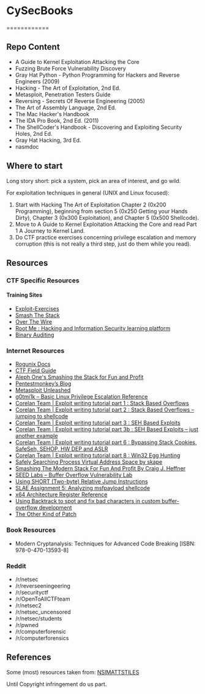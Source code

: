 # CySecBooks
============

## Repo Content
- A Guide to Kernel Exploitation Attacking the Core
- Fuzzing Brute Force Vulnerability Discovery
- Gray Hat Python - Python Programming for Hackers and Reverse Engineers (2009)
- Hacking - The Art of Exploitation, 2nd Ed.
- Metasploit, Penetration Testers Guide
- Reversing - Secrets Of Reverse Engineering (2005)
- The Art of Assembly Language, 2nd Ed.
- The Mac Hacker's Handbook
- The IDA Pro Book, 2nd Ed. (2011)
- The ShellCoder's Handbook - Discovering and Exploiting Security Holes, 2nd Ed.
- Gray Hat Hacking, 3rd Ed.
- nasmdoc

## Where to start
Long story short: pick a system, pick an area of interest, and go wild.

For exploitation techniques in general (UNIX and Linux focused): 

1. Start with Hacking The Art of Exploitation Chapter 2 (0x200 Programming), beginning from section 5 (0x250 Getting your Hands Dirty), Chapter 3 (0x300 Exploitation), and Chapter 5 (0x500 Shellcode).  
2. Move to A Guide to Kernel Exploitation Attacking the Core and read Part 1 A Journey to Kernel Land. 
3. Do CTF practice exercises concerning privilege escalation and memory corruption (this is not really a third step, just do them while you read).

## Resources

### CTF Specific Resources

#### Training Sites

- [Exploit-Exercises](http://exploit-exercises.com)
- [Smash The Stack](http://smashthestack.org/)
- [Over The Wire](http://overthewire.org/)
- [Root Me : Hacking and Information Security learning platform](http://www.root-me.org/)
- [Binary Auditing](http://www.binary-auditing.com/)

### Internet Resources
- [Rogunix Docs](http://www.rogunix.com/docs/)
- [CTF Field Guide](https://trailofbits.github.io/ctf/index.html)
- [Aleph One's Smashing the Stack for Fun and Profit](http://insecure.org/stf/smashstack.html)
- [Pentestmonkey’s Blog](http://www.pentestmonkey.net/)
- [Metasploit Unleashed](http://www.offensive-security.com/metasploit-unleashed/Main_Page)
- [g0tmi1k – Basic Linux Privilege Escalation Reference](http://blog.g0tmi1k.com/2011/08/basic-linux-privilege-escalation.html)
- [Corelan Team | Exploit writing tutorial part 1 : Stack Based Overflows](http://www.corelan.be/index.php/2009/07/19/exploit-writing-tutorial-part-1-stack-based-overflows/)
- [Corelan Team | Exploit writing tutorial part 2 : Stack Based Overflows – jumping to shellcode](https://www.corelan.be/index.php/2009/07/23/writing-buffer-overflow-exploits-a-quick-and-basic-tutorial-part-2/)
- [Corelan Team | Exploit writing tutorial part 3 : SEH Based Exploits](https://www.corelan.be/index.php/2009/07/25/writing-buffer-overflow-exploits-a-quick-and-basic-tutorial-part-3-seh/)
- [Corelan Team | Exploit writing tutorial part 3b : SEH Based Exploits – just another example](https://www.corelan.be/index.php/2009/07/28/seh-based-exploit-writing-tutorial-continued-just-another-example-part-3b/)
- [Corelan Team | Exploit writing tutorial part 6 : Bypassing Stack Cookies, SafeSeh, SEHOP, HW DEP and ASLR](https://www.corelan.be/index.php/2009/09/21/exploit-writing-tutorial-part-6-bypassing-stack-cookies-safeseh-hw-dep-and-aslr/)
- [Corelan Team | Exploit writing tutorial part 8 : Win32 Egg Hunting](https://www.corelan.be/index.php/2010/01/09/exploit-writing-tutorial-part-8-win32-egg-hunting/)
- [Safely Searching Process Virtual Address Space by skape](http://www.hick.org/code/skape/papers/egghunt-shellcode.pdf)
- [Smashing The Modern Stack For Fun And Profit By Craig J. Heffner](http://hamsa.cs.northwestern.edu/media/readings/modern_stack_smashing.pdf)
- [SEED Labs – Buffer Overflow Vulnerability Lab](http://www.cis.syr.edu/~wedu/seed/Labs_12.04/Vulnerability/Buffer_Overflow/Buffer_Overflow.pdf)
- [Using SHORT (Two-byte) Relative Jump Instructions](http://thestarman.pcministry.com/asm/2bytejumps.htm)
- [SLAE Assignment 5: Analyzing msfpayload shellcode](http://cloud101.eu/blog/2013/05/05/slae-assignment-5-analyzing-msfpayload-shellcode/)
- [x64 Architecture Register Reference](http://msdn.microsoft.com/en-us/library/windows/hardware/ff561499(v=vs.85).aspx)
- [Using Backtrack to spot and fix bad characters in custom buffer-overflow development](http://insidetrust.blogspot.com.au/2011/02/using-backtrack-to-spot-bad-characters.html)
- [The Other Kind of Patch](https://isisblogs.poly.edu/2014/04/02/the-other-kind-of-patch/)

### Book Resources
- Modern Cryptanalysis: Techniques for Advanced Code Breaking [ISBN: 978-0-470-13593-8]

### Reddit
- /r/netsec
- /r/reverseeningeering
- /r/securityctf
- /r/OpenToAllCTFteam
- /r/netsec2
- /r/netsec_uncensored
- /r/netsec/students
- /r/pwned
- /r/computerforensic
- /r/computerforensics


## References

Some (most) resources taken from: [NSIMATTSTILES](http://nsimattstiles.wordpress.com/resources/)

Until Copyright infringement do us part.
